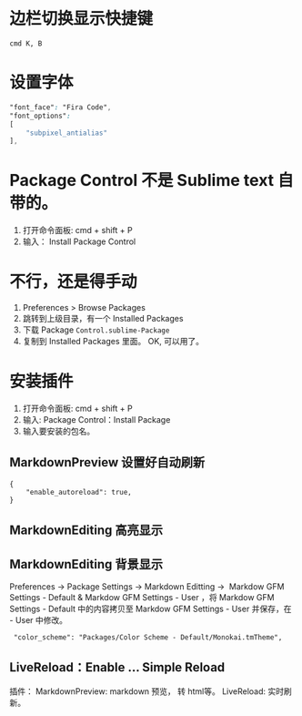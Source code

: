


# 边栏切换显示快捷键
`cmd K, B` 


# 设置字体
```css
"font_face": "Fira Code",
"font_options":
[
    "subpixel_antialias"
],
```


# Package Control 不是 Sublime text 自带的。
1. 打开命令面板: cmd + shift + P
2. 输入： Install Package Control

# 不行，还是得手动
1. Preferences > Browse Packages
2. 跳转到上级目录，有一个 Installed Packages
3. 下载 Package `Control.sublime-Package`
4. 复制到 Installed Packages 里面。
OK, 可以用了。

# 安装插件
1. 打开命令面板: cmd + shift + P
2. 输入: Package Control：Install Package
3. 输入要安装的包名。

## MarkdownPreview 设置好自动刷新
```
{
    "enable_autoreload": true,
}
```
## MarkdownEditing 高亮显示

## MarkdownEditing 背景显示

Preferences -> Package Settings -> Markdown Editting ->  Markdow GFM Settings - Default & Markdow GFM Settings - User ，将 Markdow GFM Settings - Default 中的内容拷贝至 Markdow GFM Settings - User 并保存，在 - User 中修改。

```
 "color_scheme": "Packages/Color Scheme - Default/Monokai.tmTheme",
```



## LiveReload：Enable ... Simple Reload
插件：
MarkdownPreview: markdown 预览， 转 html等。
LiveReload: 实时刷新。
